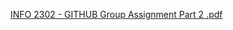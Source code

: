 [INFO 2302 - GITHUB Group Assignment Part 2 .pdf](https://github.com/maryamumairah02/groupProjectNew/files/10420527/INFO.2302.-.GITHUB.Group.Assignment.Part.2.pdf)
